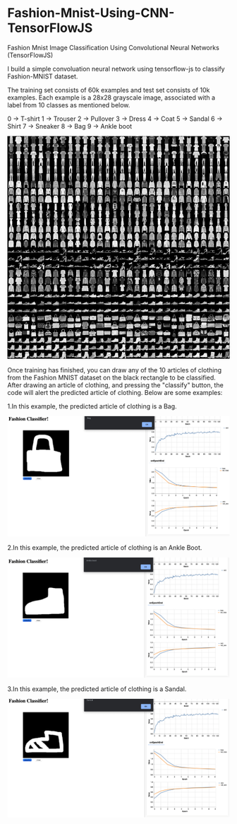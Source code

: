 # Fashion-Mnist-Using-CNN-TensorFlowJS

Fashion Mnist Image Classification Using Convolutional Neural Networks (TensorFlowJS)

I build a simple convoluation neural network using tensorflow-js to classify Fashion-MNIST dataset.

The training set consists of 60k examples and test set consists of 10k examples. Each example is a 28x28 grayscale image, 
associated with a label from 10 classes as mentioned below. 

0 -> T-shirt
1 -> Trouser
2 -> Pullover
3 -> Dress 
4 -> Coat
5 -> Sandal
6 -> Shirt
7 -> Sneaker
8 -> Bag
9 -> Ankle boot

![](fashion-mnist-sprite.png)

Once training has finished, you can draw any of the 10 articles of clothing from the Fashion MNIST dataset on the black rectangle to be classified. After drawing an article of clothing, and pressing the "classify" button, the code will alert the predicted article of clothing. Below are some examples:

1.In this example, the predicted article of clothing is a Bag.

![](example-1.png)

2.In this example, the predicted article of clothing is an Ankle Boot.

![](example-2.png)

3.In this example, the predicted article of clothing is a Sandal.

![](example-3.png)

